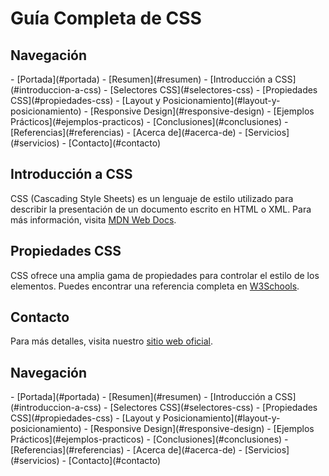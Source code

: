# Guía Completa de CSS

## Navegación

<nav>
- [Portada](#portada)
- [Resumen](#resumen)
- [Introducción a CSS](#introduccion-a-css)
- [Selectores CSS](#selectores-css)
- [Propiedades CSS](#propiedades-css)
- [Layout y Posicionamiento](#layout-y-posicionamiento)
- [Responsive Design](#responsive-design)
- [Ejemplos Prácticos](#ejemplos-practicos)
- [Conclusiones](#conclusiones)
- [Referencias](#referencias)
- [Acerca de](#acerca-de)
- [Servicios](#servicios)
- [Contacto](#contacto)
</nav>

## Introducción a CSS

<a id="introduccion-a-css"></a>
CSS (Cascading Style Sheets) es un lenguaje de estilo utilizado para describir la presentación de un documento escrito en HTML o XML. Para más información, visita [MDN Web Docs](https://developer.mozilla.org).

## Propiedades CSS

<a id="propiedades-css"></a>
CSS ofrece una amplia gama de propiedades para controlar el estilo de los elementos. Puedes encontrar una referencia completa en [W3Schools](https://www.w3schools.com/css/).

## Contacto

<a id="contacto"></a>
Para más detalles, visita nuestro [sitio web oficial](https://www.ejemplo.com).

## Navegación

<nav>
- [Portada](#portada)
- [Resumen](#resumen)
- [Introducción a CSS](#introduccion-a-css)
- [Selectores CSS](#selectores-css)
- [Propiedades CSS](#propiedades-css)
- [Layout y Posicionamiento](#layout-y-posicionamiento)
- [Responsive Design](#responsive-design)
- [Ejemplos Prácticos](#ejemplos-practicos)
- [Conclusiones](#conclusiones)
- [Referencias](#referencias)
- [Acerca de](#acerca-de)
- [Servicios](#servicios)
- [Contacto](#contacto)
</nav>
